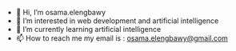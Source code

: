 - 👋 Hi, I’m osama.elengbawy
- 👀 I’m interested in web development and artificial intelligence
- 🌱 I’m currently learning artificial intelligence
- 📫 How to reach me my email is : osama.elengbawy@gmail.com

<!---
elengbawy/elengbawy is a ✨ special ✨ repository because its `README.md` (this file) appears on your GitHub profile.
You can click the Preview link to take a look at your changes.
--->
